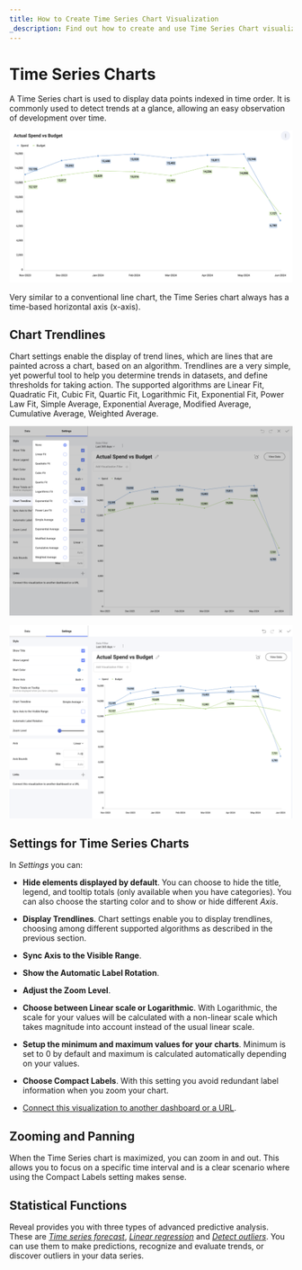 ```yaml
---
title: How to Create Time Series Chart Visualization
_description: Find out how to create and use Time Series Chart visualization in Reveal.
---
```


# Time Series Charts

A Time Series chart is used to display data points indexed in time order. It is commonly used to detect trends at a glance, allowing an easy observation of development over time.

![Time Series chart within Reveal](images/time-series-chart-dashboard-example.png)

Very similar to a conventional line chart, the Time Series chart always has a time-based horizontal axis (x-axis).

## Chart Trendlines

Chart settings enable the display of trend lines, which are lines that
are painted across a chart, based on an algorithm. Trendlines are a very
simple, yet powerful tool to help you determine trends in datasets, and
define thresholds for taking action. The supported algorithms are Linear
Fit, Quadratic Fit, Cubic Fit, Quartic Fit, Logarithmic Fit, Exponential
Fit, Power Law Fit, Simple Average, Exponential Average, Modified
Average, Cumulative Average, Weighted Average.

![Chart trendline options in Reveal](images/time-series-charts-chart-trendlines.png)

![Chart trendline options result in Reveal](images/time-series-charts-chart-trendlines-result.png)

## Settings for Time Series Charts

In *Settings* you can:

- **Hide elements displayed by default**.
  You can choose to hide the title, legend, and tooltip totals (only available when you have categories). You can also choose the starting color and to show or hide different *Axis*.

- **Display Trendlines**.
  Chart settings enable you to display trendlines, choosing among different supported algorithms as described in the previous section.

- **Sync Axis to the Visible Range**.

- **Show the Automatic Label Rotation**.

- **Adjust the Zoom Level**.

- **Choose between Linear scale or Logarithmic**.
  With Logarithmic, the scale for your values will be calculated with a non-linear scale which takes magnitude into account instead of the usual linear scale.

- **Setup the minimum and maximum values for your charts**.
  Minimum is set to 0 by default and maximum is calculated
  automatically depending on your values.

- **Choose Compact Labels**.
  With this setting you avoid redundant label information when you zoom your chart.

- [Connect this visualization to another dashboard or a URL](../dashboard-linking.md).

## Zooming and Panning

When the Time Series chart is maximized, you can zoom in and out. This allows you to focus on a specific time interval and is a clear scenario where using the Compact Labels setting makes sense.

## Statistical Functions

Reveal provides you with three types of advanced
predictive analysis. These are *[Time series forecast](../statistical-functions.md#time-series-forecast)*, *[Linear regression](../statistical-functions.md#linear-regression)* and *[Detect outliers](../statistical-functions.md#detect-outliers)*. You can use them to make predictions, recognize and evaluate trends, or discover outliers
in your data series.
